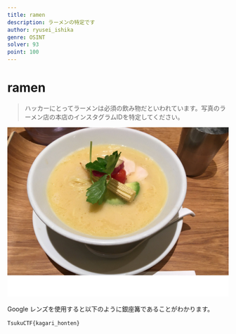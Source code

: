 ```yaml
---
title: ramen
description: ラーメンの特定です
author: ryusei_ishika
genre: OSINT
solver: 93
point: 100
---
```


# ramen

> ハッカーにとってラーメンは必須の飲み物だといわれています。写真のラーメン店の本店のインスタグラムIDを特定してください。

![ramen.png](ramen.png)

Google レンズを使用すると以下のように銀座篝であることがわかります。

```txt
TsukuCTF{kagari_honten}
```

